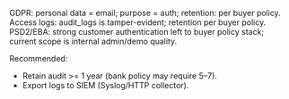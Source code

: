 GDPR: personal data = email; purpose = auth; retention: per buyer policy.
Access logs: audit_logs is tamper-evident; retention per buyer policy.
PSD2/EBA: strong customer authentication left to buyer policy stack; current scope is internal admin/demo quality.

Recommended:
- Retain audit >= 1 year (bank policy may require 5–7).
- Export logs to SIEM (Syslog/HTTP collector).
